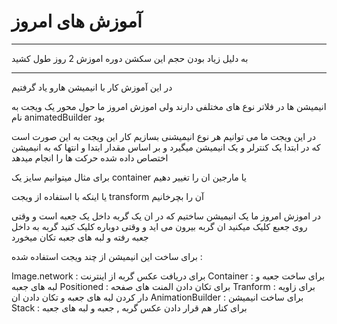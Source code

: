 # آموزش های امروز

----------------------

به دلیل زیاد بودن حجم این سکشن دوره اموزش 2 روز طول کشید

----------------------

در این آموزش کار با انیمیشن هارو یاد گرفتیم

انیمیشن ها در فلاتر نوع های مختلفی دارند ولی اموزش امروز ما حول محور یک ویجت به نام animatedBuilder بود

در این ویجت ما می توانیم هر نوع انیمیشنی بسازیم
کار این ویجت به این صورت است که در ابتدا یک کنترلر و یک انیمیشن میگیرد
و بر اساس مقدار ابتدا و انتها که به انیمیشن اختصاص داده شده حرکت ها را انجام میدهد

برای مثال میتوانیم سایز یک container یا مارجین ان را تغییر دهیم

یا اینکه با استفاده از ویجت transform  آن را بچرخانیم

در اموزش امروز ما یک انیمیشن ساختیم که در ان یک گربه داخل یک جعبه است
و وقتی روی جعبع کلیک میکنید ان گربه بیرون می اید
و وقتی دوباره کلیک کنید گربه به داخل جعبه رفته و لبه های جعبه تکان میخورد

برای ساخت این انیمیشن از چند ویجت استفاده شده :

Image.network : برای دریافت عکس گربه از اینترنت
Container : برای ساخت جعبه و لبه های جعبه
Positioned : برای تکان دادن المنت های صفحه
Tranform : برای زاویه دار کردن لبه های جعبه و تکان دادن ان
AnimationBuilder : برای ساخت انیمیشن
Stack : برای کنار هم قرار دادن عکس گربه , جعبه و لبه های جعبه 
